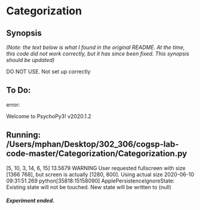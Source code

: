 # Categorization

## Synopsis

*(Note: the text below is what I found in the original README. At the time, this
code did not work correctly, but it has since been fixed. This synopsis should
be updated)*

DO NOT USE. Not set up correctly

## To Do:
error: 

Welcome to PsychoPy3!
v2020.1.2
## Running: /Users/mphan/Desktop/302_306/cogsp-lab-code-master/Categorization/Categorization.py ##
[5, 10, 3, 14, 6, 15]
13.5679     WARNING     User requested fullscreen with size [1366  768], but screen is actually [1280, 800]. Using actual size
2020-06-10 09:31:51.269 python[35818:15158090] ApplePersistenceIgnoreState: Existing state will not be touched. New state will be written to (null)
##### Experiment ended. #####

